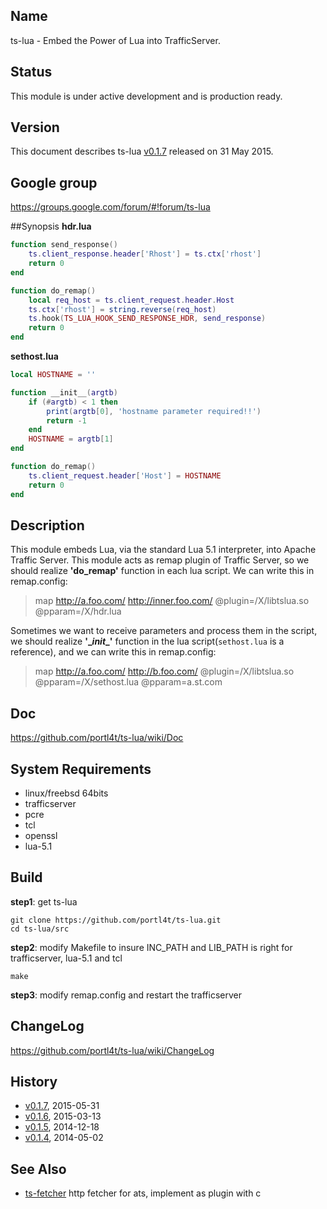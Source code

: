 ## Name
ts-lua - Embed the Power of Lua into TrafficServer.

## Status
This module is under active development and is production ready.

## Version
This document describes ts-lua [v0.1.7](https://github.com/portl4t/ts-lua/tags) released on 31 May 2015.

## Google group
https://groups.google.com/forum/#!forum/ts-lua

##Synopsis
**hdr.lua**
```lua
function send_response()
    ts.client_response.header['Rhost'] = ts.ctx['rhost']
    return 0
end

function do_remap()
    local req_host = ts.client_request.header.Host
    ts.ctx['rhost'] = string.reverse(req_host)
    ts.hook(TS_LUA_HOOK_SEND_RESPONSE_HDR, send_response)
    return 0
end
```

**sethost.lua**
```lua
local HOSTNAME = ''

function __init__(argtb)
    if (#argtb) < 1 then
        print(argtb[0], 'hostname parameter required!!')
        return -1
    end
    HOSTNAME = argtb[1]
end

function do_remap()
    ts.client_request.header['Host'] = HOSTNAME
    return 0
end
```

## Description
This module embeds Lua, via the standard Lua 5.1 interpreter, into Apache Traffic Server. This module acts as remap plugin of Traffic Server, so we should realize **'do_remap'** function in each lua script. We can write this in remap.config:

>map http://a.foo.com/ http://inner.foo.com/ @plugin=/X/libtslua.so @pparam=/X/hdr.lua

Sometimes we want to receive parameters and process them in the script, we should realize **'\__init__'** function in the lua script(`sethost.lua` is a reference), and we can write this in remap.config:

>map http://a.foo.com/ http://b.foo.com/ @plugin=/X/libtslua.so @pparam=/X/sethost.lua @pparam=a.st.com


## Doc
https://github.com/portl4t/ts-lua/wiki/Doc

## System Requirements
* linux/freebsd 64bits
* trafficserver
* pcre
* tcl
* openssl
* lua-5.1

## Build
**step1**: get ts-lua

    git clone https://github.com/portl4t/ts-lua.git
    cd ts-lua/src

**step2**: modify Makefile to insure INC_PATH and LIB_PATH is right for trafficserver, lua-5.1 and tcl

    make

**step3**: modify remap.config and restart the trafficserver

## ChangeLog
https://github.com/portl4t/ts-lua/wiki/ChangeLog

## History
* [v0.1.7](https://github.com/portl4t/ts-lua/releases/tag/v0.1.7), 2015-05-31
* [v0.1.6](https://github.com/portl4t/ts-lua/releases/tag/v0.1.6), 2015-03-13
* [v0.1.5](https://github.com/portl4t/ts-lua/releases/tag/v0.1.5), 2014-12-18
* [v0.1.4](https://github.com/portl4t/ts-lua/releases/tag/v0.1.4), 2014-05-02

## See Also
* [ts-fetcher](https://github.com/portl4t/ts-fetcher) http fetcher for ats, implement as plugin with c

